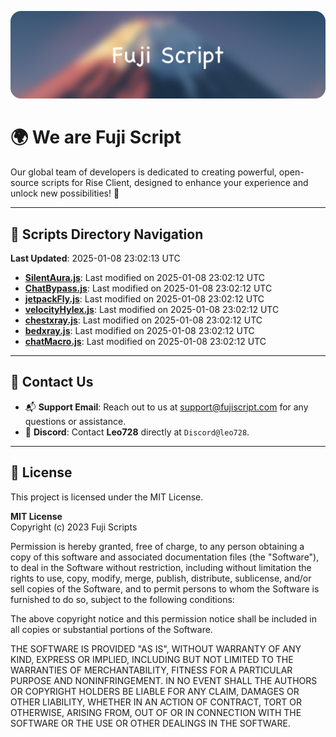 ![Banner](.github/b.webp)

# 🌍 **We are Fuji Script**

Our global team of developers is dedicated to creating powerful, open-source scripts for Rise Client, designed to enhance your experience and unlock new possibilities! 🌟

---
<!-- SCRIPTS_NAVIGATION_START -->
## 📂 **Scripts Directory Navigation**

**Last Updated**: 2025-01-08 23:02:13 UTC

- **[SilentAura.js](scripts/SilentAura.js)**: Last modified on 2025-01-08 23:02:12 UTC
- **[ChatBypass.js](scripts/ChatBypass.js)**: Last modified on 2025-01-08 23:02:12 UTC
- **[jetpackFly.js](scripts/jetpackFly.js)**: Last modified on 2025-01-08 23:02:12 UTC
- **[velocityHylex.js](scripts/velocityHylex.js)**: Last modified on 2025-01-08 23:02:12 UTC
- **[chestxray.js](scripts/chestxray.js)**: Last modified on 2025-01-08 23:02:12 UTC
- **[bedxray.js](scripts/bedxray.js)**: Last modified on 2025-01-08 23:02:12 UTC
- **[chatMacro.js](scripts/chatMacro.js)**: Last modified on 2025-01-08 23:02:12 UTC

<!-- SCRIPTS_NAVIGATION_END -->

---

## 💬 **Contact Us**  
- 📬 **Support Email**: Reach out to us at [support@fujiscript.com](mailto:support@fujiscript.com) for any questions or assistance.  
- 💬 **Discord**: Contact **Leo728** directly at `Discord@leo728`.

---

## 📜 **License**

This project is licensed under the MIT License.  

**MIT License**  
Copyright (c) 2023 Fuji Scripts  

Permission is hereby granted, free of charge, to any person obtaining a copy of this software and associated documentation files (the "Software"), to deal in the Software without restriction, including without limitation the rights to use, copy, modify, merge, publish, distribute, sublicense, and/or sell copies of the Software, and to permit persons to whom the Software is furnished to do so, subject to the following conditions:  

The above copyright notice and this permission notice shall be included in all copies or substantial portions of the Software.  

THE SOFTWARE IS PROVIDED "AS IS", WITHOUT WARRANTY OF ANY KIND, EXPRESS OR IMPLIED, INCLUDING BUT NOT LIMITED TO THE WARRANTIES OF MERCHANTABILITY, FITNESS FOR A PARTICULAR PURPOSE AND NONINFRINGEMENT. IN NO EVENT SHALL THE AUTHORS OR COPYRIGHT HOLDERS BE LIABLE FOR ANY CLAIM, DAMAGES OR OTHER LIABILITY, WHETHER IN AN ACTION OF CONTRACT, TORT OR OTHERWISE, ARISING FROM, OUT OF OR IN CONNECTION WITH THE SOFTWARE OR THE USE OR OTHER DEALINGS IN THE SOFTWARE.  
